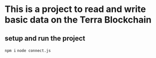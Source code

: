 # This is a project to read and write basic data on the Terra Blockchain

## setup and run the project
`npm i`
`node connect.js`
